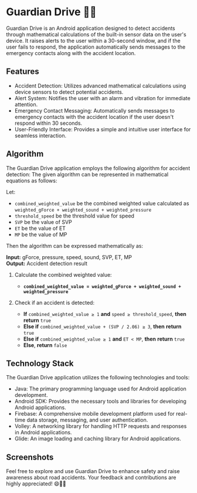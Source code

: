 # Guardian Drive 🚗📱

Guardian Drive is an Android application designed to detect accidents through mathematical calculations of the built-in sensor data on the user's device. It raises alerts to the user within a 30-second window, and if the user fails to respond, the application automatically sends messages to the emergency contacts along with the accident location.

## Features

- Accident Detection: Utilizes advanced mathematical calculations using device sensors to detect potential accidents.
- Alert System: Notifies the user with an alarm and vibration for immediate attention.
- Emergency Contact Messaging: Automatically sends messages to emergency contacts with the accident location if the user doesn't respond within 30 seconds.
- User-Friendly Interface: Provides a simple and intuitive user interface for seamless interaction.

## Algorithm

The Guardian Drive application employs the following algorithm for accident detection:
The given algorithm can be represented in mathematical equations as follows:

Let:
- `combined_weighted_value` be the combined weighted value calculated as `weighted_gForce + weighted_sound + weighted_pressure`
- `threshold_speed` be the threshold value for speed
- `SVP` be the value of SVP
- `ET` be the value of ET
- `MP` be the value of MP

Then the algorithm can be expressed mathematically as:

**Input:** gForce, pressure, speed, sound, SVP, ET, MP  
**Output:** Accident detection result  

1. Calculate the combined weighted value:  
   - **`combined_weighted_value = weighted_gForce + weighted_sound + weighted_pressure`**

2. Check if an accident is detected:  
   - **If** `combined_weighted_value ≥ 1` **and** `speed ≥ threshold_speed`, **then** **return** `true`  
   - **Else if** `combined_weighted_value + (SVP / 2.06) ≥ 3`, **then** **return** `true`  
   - **Else if** `combined_weighted_value ≥ 1` **and** `ET < MP`, **then** **return** `true`  
   - **Else**, **return** `false`  

## Technology Stack

The Guardian Drive application utilizes the following technologies and tools:

-  Java: The primary programming language used for Android application development.
-  Android SDK: Provides the necessary tools and libraries for developing Android applications.
-  Firebase: A comprehensive mobile development platform used for real-time data storage, messaging, and user authentication.
-  Volley: A networking library for handling HTTP requests and responses in Android applications.
-  Glide: An image loading and caching library for Android applications.

## Screenshots



Feel free to explore and use Guardian Drive to enhance safety and raise awareness about road accidents. Your feedback and contributions are highly appreciated! 😄🚗📱

